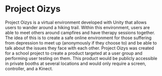 # Project Oizys
 Project Oizys is a virtual environment developed with Unity that allows users to wander around a hiking trail. Within this environment, users are able to meet others around campfires and have therapy sessions together. The idea of this is to create a safe online environment for those suffering from depression to meet up (anonymously if they choose to) and be able to talk about the issues they face with each other. Project Oizys was created for a school project to create a product targeted at a user group and performing user testing on them. This product would be publicly accessible in private booths at several locations and would only require a screen, controller, and a Kinect.
